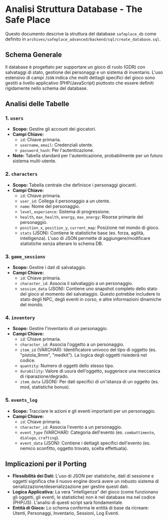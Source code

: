 # Analisi Struttura Database - The Safe Place

Questo documento descrive la struttura del database `safeplace_db` come definito in `archives/safeplace_advanced/backend/sql/create_database.sql`.

## Schema Generale

Il database è progettato per supportare un gioco di ruolo (GDR) con salvataggi di stato, gestione dei personaggi e un sistema di inventario. L'uso estensivo di campi `JSON` indica che molti dettagli specifici del gioco sono gestiti a livello applicativo (PHP/JavaScript) piuttosto che essere definiti rigidamente nello schema del database.

## Analisi delle Tabelle

### 1. `users`

*   **Scopo:** Gestire gli account dei giocatori.
*   **Campi Chiave:**
    *   `id`: Chiave primaria.
    *   `username`, `email`: Credenziali utente.
    *   `password_hash`: Per l'autenticazione.
*   **Note:** Tabella standard per l'autenticazione, probabilmente per un futuro sistema multi-utente.

### 2. `characters`

*   **Scopo:** Tabella centrale che definisce i personaggi giocanti.
*   **Campi Chiave:**
    *   `id`: Chiave primaria.
    *   `user_id`: Collega il personaggio a un utente.
    *   `name`: Nome del personaggio.
    *   `level`, `experience`: Sistema di progressione.
    *   `health`, `max_health`, `energy`, `max_energy`: Risorse primarie del personaggio.
    *   `position_x`, `position_y`, `current_map`: Posizione nel mondo di gioco.
    *   `stats` (JSON): Contiene le statistiche base (es. forza, agilità, intelligenza). L'uso di JSON permette di aggiungere/modificare statistiche senza alterare lo schema DB.

### 3. `game_sessions`

*   **Scopo:** Gestire i dati di salvataggio.
*   **Campi Chiave:**
    *   `id`: Chiave primaria.
    *   `character_id`: Associa il salvataggio a un personaggio.
    *   `session_data` (JSON): Contiene uno snapshot completo dello stato del gioco al momento del salvataggio. Questo potrebbe includere lo stato degli NPC, degli eventi in corso, e altre informazioni dinamiche del mondo.

### 4. `inventory`

*   **Scopo:** Gestire l'inventario di un personaggio.
*   **Campi Chiave:**
    *   `id`: Chiave primaria.
    *   `character_id`: Associa l'oggetto a un personaggio.
    *   `item_id` (VARCHAR): Identificatore univoco del tipo di oggetto (es. "pistola_9mm", "medkit"). La logica degli oggetti risiederà nel codice.
    *   `quantity`: Numero di oggetti dello stesso tipo.
    *   `durability`: Valore di usura dell'oggetto, suggerisce una meccanica di riparazione/degrado.
    *   `item_data` (JSON): Per dati specifici di un'istanza di un oggetto (es. mod, statistiche bonus).

### 5. `events_log`

*   **Scopo:** Tracciare le azioni e gli eventi importanti per un personaggio.
*   **Campi Chiave:**
    *   `id`: Chiave primaria.
    *   `character_id`: Associa l'evento a un personaggio.
    *   `event_type` (VARCHAR): Categoria dell'evento (es. `combattimento`, `dialogo`, `crafting`).
    *   `event_data` (JSON): Contiene i dettagli specifici dell'evento (es. nemico sconfitto, oggetto trovato, scelta effettuata).

## Implicazioni per il Porting

*   **Flessibilità dei Dati:** L'uso di JSON per statistiche, dati di sessione e oggetti significa che il nuovo engine dovrà avere un robusto sistema di serializzazione/deserializzazione per gestire questi dati.
*   **Logica Applicativa:** La vera "intelligenza" del gioco (come funzionano gli oggetti, gli eventi, le statistiche) non è nel database ma nel codice (PHP/JS). L'analisi di questi script sarà fondamentale.
*   **Entità di Gioco:** Lo schema conferma le entità di base da ricreare: Utenti, Personaggi, Inventario, Sessioni, Log Eventi. 